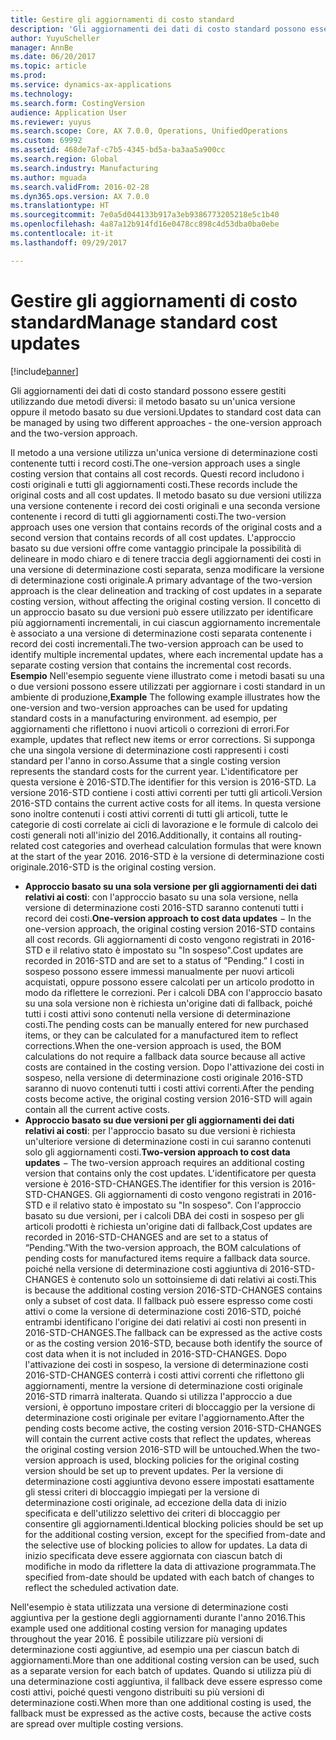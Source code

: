 ```yaml
---
title: Gestire gli aggiornamenti di costo standard
description: 'Gli aggiornamenti dei dati di costo standard possono essere gestiti utilizzando due metodi diversi: il metodo basato su un''unica versione oppure il metodo basato su due versioni.'
author: YuyuScheller
manager: AnnBe
ms.date: 06/20/2017
ms.topic: article
ms.prod: 
ms.service: dynamics-ax-applications
ms.technology: 
ms.search.form: CostingVersion
audience: Application User
ms.reviewer: yuyus
ms.search.scope: Core, AX 7.0.0, Operations, UnifiedOperations
ms.custom: 69992
ms.assetid: 468de7af-c7b5-4345-bd5a-ba3aa5a900cc
ms.search.region: Global
ms.search.industry: Manufacturing
ms.author: mguada
ms.search.validFrom: 2016-02-28
ms.dyn365.ops.version: AX 7.0.0
ms.translationtype: HT
ms.sourcegitcommit: 7e0a5d044133b917a3eb9386773205218e5c1b40
ms.openlocfilehash: 4a87a12b914fd16e0478cc898c4d53dba0ba0ebe
ms.contentlocale: it-it
ms.lasthandoff: 09/29/2017

---
```


# <a name="manage-standard-cost-updates"></a><span data-ttu-id="9d620-103">Gestire gli aggiornamenti di costo standard</span><span class="sxs-lookup"><span data-stu-id="9d620-103">Manage standard cost updates</span></span>

[!include[banner](../includes/banner.md)]


<span data-ttu-id="9d620-104">Gli aggiornamenti dei dati di costo standard possono essere gestiti utilizzando due metodi diversi: il metodo basato su un'unica versione oppure il metodo basato su due versioni.</span><span class="sxs-lookup"><span data-stu-id="9d620-104">Updates to standard cost data can be managed by using two different approaches -  the one-version approach and the two-version approach.</span></span> 

<span data-ttu-id="9d620-105">Il metodo a una versione utilizza un'unica versione di determinazione costi contenente tutti i record costi.</span><span class="sxs-lookup"><span data-stu-id="9d620-105">The one-version approach uses a single costing version that contains all cost records.</span></span> <span data-ttu-id="9d620-106">Questi record includono i costi originali e tutti gli aggiornamenti costi.</span><span class="sxs-lookup"><span data-stu-id="9d620-106">These records include the original costs and all cost updates.</span></span>
<span data-ttu-id="9d620-107">Il metodo basato su due versioni utilizza una versione contenente i record dei costi originali e una seconda versione contenente i record di tutti gli aggiornamenti costi.</span><span class="sxs-lookup"><span data-stu-id="9d620-107">The two-version approach uses one version that contains records of the original costs and a second version that contains records of all cost updates.</span></span> <span data-ttu-id="9d620-108">L'approccio basato su due versioni offre come vantaggio principale la possibilità di delineare in modo chiaro e di tenere traccia degli aggiornamenti dei costi in una versione di determinazione costi separata, senza modificare la versione di determinazione costi originale.</span><span class="sxs-lookup"><span data-stu-id="9d620-108">A primary advantage of the two-version approach is the clear delineation and tracking of cost updates in a separate costing version, without affecting the original costing version.</span></span> <span data-ttu-id="9d620-109">Il concetto di un approccio basato su due versioni può essere utilizzato per identificare più aggiornamenti incrementali, in cui ciascun aggiornamento incrementale è associato a una versione di determinazione costi separata contenente i record dei costi incrementali.</span><span class="sxs-lookup"><span data-stu-id="9d620-109">The two-version approach can be used to identify multiple incremental updates, where each incremental update has a separate costing version that contains the incremental cost records.</span></span> <span data-ttu-id="9d620-110">**Esempio** Nell'esempio seguente viene illustrato come i metodi basati su una o due versioni possono essere utilizzati per aggiornare i costi standard in un ambiente di produzione,</span><span class="sxs-lookup"><span data-stu-id="9d620-110">**Example** The following example illustrates how the one-version and two-version approaches can be used for updating standard costs in a manufacturing environment.</span></span> <span data-ttu-id="9d620-111">ad esempio, per aggiornamenti che riflettono i nuovi articoli o correzioni di errori.</span><span class="sxs-lookup"><span data-stu-id="9d620-111">For example, updates that reflect new items or error corrections.</span></span> <span data-ttu-id="9d620-112">Si supponga che una singola versione di determinazione costi rappresenti i costi standard per l'anno in corso.</span><span class="sxs-lookup"><span data-stu-id="9d620-112">Assume that a single costing version represents the standard costs for the current year.</span></span> <span data-ttu-id="9d620-113">L'identificatore per questa versione è 2016-STD.</span><span class="sxs-lookup"><span data-stu-id="9d620-113">The identifier for this version is 2016-STD.</span></span> <span data-ttu-id="9d620-114">La versione 2016-STD contiene i costi attivi correnti per tutti gli articoli.</span><span class="sxs-lookup"><span data-stu-id="9d620-114">Version 2016-STD contains the current active costs for all items.</span></span> <span data-ttu-id="9d620-115">In questa versione sono inoltre contenuti i costi attivi correnti di tutti gli articoli, tutte le categorie di costi correlate ai cicli di lavorazione e le formule di calcolo dei costi generali noti all'inizio del 2016.</span><span class="sxs-lookup"><span data-stu-id="9d620-115">Additionally, it contains all routing-related cost categories and overhead calculation formulas that were known at the start of the year 2016.</span></span> <span data-ttu-id="9d620-116">2016-STD è la versione di determinazione costi originale.</span><span class="sxs-lookup"><span data-stu-id="9d620-116">2016-STD is the original costing version.</span></span>
-   <span data-ttu-id="9d620-117">**Approccio basato su una sola versione per gli aggiornamenti dei dati relativi ai costi**: con l'approccio basato su una sola versione, nella versione di determinazione costi 2016-STD saranno contenuti tutti i record dei costi.</span><span class="sxs-lookup"><span data-stu-id="9d620-117">**One-version approach to cost data updates** − In the one-version approach, the original costing version 2016-STD contains all cost records.</span></span> <span data-ttu-id="9d620-118">Gli aggiornamenti di costo vengono registrati in 2016-STD e il relativo stato è impostato su "In sospeso".</span><span class="sxs-lookup"><span data-stu-id="9d620-118">Cost updates are recorded in 2016-STD and are set to a status of ”Pending.”</span></span> <span data-ttu-id="9d620-119">I costi in sospeso possono essere immessi manualmente per nuovi articoli acquistati, oppure possono essere calcolati per un articolo prodotto in modo da riflettere le correzioni. Per i calcoli DBA con l'approccio basato su una sola versione non è richiesta un'origine dati di fallback, poiché tutti i costi attivi sono contenuti nella versione di determinazione costi.</span><span class="sxs-lookup"><span data-stu-id="9d620-119">The pending costs can be manually entered for new purchased items, or they can be calculated for a manufactured item to reflect corrections.When the one-version approach is used, the BOM calculations do not require a fallback data source because all active costs are contained in the costing version.</span></span> <span data-ttu-id="9d620-120">Dopo l'attivazione dei costi in sospeso, nella versione di determinazione costi originale 2016-STD saranno di nuovo contenuti tutti i costi attivi correnti.</span><span class="sxs-lookup"><span data-stu-id="9d620-120">After the pending costs become active, the original costing version 2016-STD will again contain all the current active costs.</span></span>
-   <span data-ttu-id="9d620-121">**Approccio basato su due versioni per gli aggiornamenti dei dati relativi ai costi**: per l'approccio basato su due versioni è richiesta un'ulteriore versione di determinazione costi in cui saranno contenuti solo gli aggiornamenti costi.</span><span class="sxs-lookup"><span data-stu-id="9d620-121">**Two-version approach to cost data updates** − The two-version approach requires an additional costing version that contains only the cost updates.</span></span> <span data-ttu-id="9d620-122">L'identificatore per questa versione è 2016-STD-CHANGES.</span><span class="sxs-lookup"><span data-stu-id="9d620-122">The identifier for this version is 2016-STD-CHANGES.</span></span> <span data-ttu-id="9d620-123">Gli aggiornamenti di costo vengono registrati in 2016-STD e il relativo stato è impostato su "In sospeso". Con l'approccio basato su due versioni, per i calcoli DBA dei costi in sospeso per gli articoli prodotti è richiesta un'origine dati di fallback,</span><span class="sxs-lookup"><span data-stu-id="9d620-123">Cost updates are recorded in 2016-STD-CHANGES and are set to a status of “Pending.”With the two-version approach, the BOM calculations of pending costs for manufactured items require a fallback data source.</span></span> <span data-ttu-id="9d620-124">poiché nella versione di determinazione costi aggiuntiva di 2016-STD-CHANGES è contenuto solo un sottoinsieme di dati relativi ai costi.</span><span class="sxs-lookup"><span data-stu-id="9d620-124">This is because the additional costing version 2016-STD-CHANGES contains only a subset of cost data.</span></span> <span data-ttu-id="9d620-125">Il fallback può essere espresso come costi attivi o come la versione di determinazione costi 2016-STD, poiché entrambi identificano l'origine dei dati relativi ai costi non presenti in 2016-STD-CHANGES.</span><span class="sxs-lookup"><span data-stu-id="9d620-125">The fallback can be expressed as the active costs or as the costing version 2016-STD, because both identify the source of cost data when it is not included in 2016-STD-CHANGES.</span></span> <span data-ttu-id="9d620-126">Dopo l'attivazione dei costi in sospeso, la versione di determinazione costi 2016-STD-CHANGES conterrà i costi attivi correnti che riflettono gli aggiornamenti, mentre la versione di determinazione costi originale 2016-STD rimarrà inalterata. Quando si utilizza l'approccio a due versioni, è opportuno impostare criteri di bloccaggio per la versione di determinazione costi originale per evitare l'aggiornamento.</span><span class="sxs-lookup"><span data-stu-id="9d620-126">After the pending costs become active, the costing version 2016-STD-CHANGES will contain the current active costs that reflect the updates, whereas the original costing version 2016-STD will be untouched.When the two-version approach is used, blocking policies for the original costing version should be set up to prevent updates.</span></span> <span data-ttu-id="9d620-127">Per la versione di determinazione costi aggiuntiva devono essere impostati esattamente gli stessi criteri di bloccaggio impiegati per la versione di determinazione costi originale, ad eccezione della data di inizio specificata e dell'utilizzo selettivo dei criteri di bloccaggio per consentire gli aggiornamenti.</span><span class="sxs-lookup"><span data-stu-id="9d620-127">Identical blocking policies should be set up for the additional costing version, except for the specified from-date and the selective use of blocking policies to allow for updates.</span></span> <span data-ttu-id="9d620-128">La data di inizio specificata deve essere aggiornata con ciascun batch di modifiche in modo da riflettere la data di attivazione programmata.</span><span class="sxs-lookup"><span data-stu-id="9d620-128">The specified from-date should be updated with each batch of changes to reflect the scheduled activation date.</span></span>

<span data-ttu-id="9d620-129">Nell'esempio è stata utilizzata una versione di determinazione costi aggiuntiva per la gestione degli aggiornamenti durante l'anno 2016.</span><span class="sxs-lookup"><span data-stu-id="9d620-129">This example used one additional costing version for managing updates throughout the year 2016.</span></span> <span data-ttu-id="9d620-130">È possibile utilizzare più versioni di determinazione costi aggiuntive, ad esempio una per ciascun batch di aggiornamenti.</span><span class="sxs-lookup"><span data-stu-id="9d620-130">More than one additional costing version can be used, such as a separate version for each batch of updates.</span></span> <span data-ttu-id="9d620-131">Quando si utilizza più di una determinazione costi aggiuntiva, il fallback deve essere espresso come costi attivi, poiché questi vengono distribuiti su più versioni di determinazione costi.</span><span class="sxs-lookup"><span data-stu-id="9d620-131">When more than one additional costing is used, the fallback must be expressed as the active costs, because the active costs are spread over multiple costing versions.</span></span>






